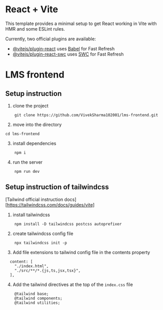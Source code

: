 # React + Vite

This template provides a minimal setup to get React working in Vite with HMR and some ESLint rules.

Currently, two official plugins are available:

- [@vitejs/plugin-react](https://github.com/vitejs/vite-plugin-react/blob/main/packages/plugin-react/README.md) uses [Babel](https://babeljs.io/) for Fast Refresh
- [@vitejs/plugin-react-swc](https://github.com/vitejs/vite-plugin-react-swc) uses [SWC](https://swc.rs/) for Fast Refresh

# LMS frontend 

## Setup instruction 

1.  clone the project
```
    git clone https://github.com/VivekSharma102001/lms-frontend.git

```
2. move into the directory 

```
cd lms-frontend

```
3. install dependencies

```
    npm i

```

4. run the server 

```
    npm run dev
```
## Setup instruction of tailwindcss

[Tailwind official instruction docs] [https://tailwindcss.com/docs/guides/vite]
1. install tailwindcss
```
    npm install -D tailwindcss postcss autoprefixer
```
2. create tailwindcss config file
```
    npx tailwindcss init -p
```
3. Add file extensions to tailwind config file in the contents property 

```
  content: [
    "./index.html",
    "./src/**/*.{js,ts,jsx,tsx}",
  ],
```
4. Add the tailwind directives at the top of the `index.css` file 
```
    @tailwind base;
    @tailwind components;
    @tailwind utilities;
```
